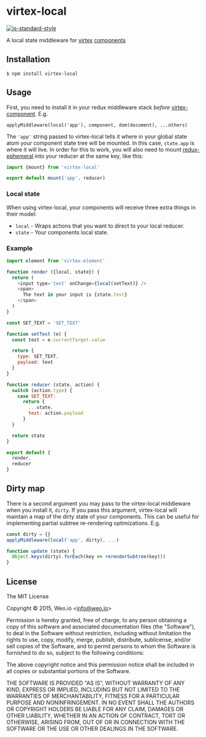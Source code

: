 
# virtex-local

[![js-standard-style](https://img.shields.io/badge/code%20style-standard-brightgreen.svg?style=flat)](https://github.com/feross/standard)

A local state middleware for [virtex](https://github.com/ashaffer/virtex) [components](https://github.com/ashaffer/virtex-component)

## Installation

    $ npm install virtex-local

## Usage

First, you need to install it in your redux middleware stack *before* [virtex-component](https://github.com/ashaffer/virtex-component).  E.g.

`applyMiddleware(local('app'), component, dom(document), ...others)`

The `'app'` string passed to virtex-local tells it where in your global state atom your component state tree will be mounted. In this case, `state.app` is where it will live. In order for this to work, you will also need to mount [redux-ephemeral](https://github.com/ashaffer/redux-ephemeral) into your reducer at the same key, like this:

```javascript
import {mount} from 'virtex-local'

export default mount('app', reducer)
```

### Local state

When using virtex-local, your components will receive three extra things in their model:

 * `local` - Wraps actions that you want to direct to your local reducer.
 * `state` - Your components local state.

### Example

```javascript
import element from 'virtex-element'

function render ({local, state}) {
  return (
    <input type='text' onChange={local(setText)} />
    <span>
      The text in your input is {state.text}
    </span>
  )
}

const SET_TEXT = 'SET_TEXT'

function setText (e) {
  const text = e.currentTarget.value

  return {
    type: SET_TEXT,
    payload: text
  }
}

function reducer (state, action) {
  switch (action.type) {
    case SET_TEXT:
      return {
        ...state,
        text: action.payload
      }
  }

  return state
}

export default {
  render,
  reducer
}
```

## Dirty map

There is a second argument you may pass to the virtex-local middleware when you install it, `dirty`. If you pass this argument, virtex-local will maintain a map of the dirty state of your components. This can be useful for implementing partial subtree re-rendering optimizations. E.g.

```javascript
const dirty = {}
applyMiddleware(local('app', dirty), ...)

function update (state) {
  Object.keys(dirty).forEach(key => rerenderSubtree(key)))
}
```

## License

The MIT License

Copyright &copy; 2015, Weo.io &lt;info@weo.io&gt;

Permission is hereby granted, free of charge, to any person obtaining a copy of this software and associated documentation files (the "Software"), to deal in the Software without restriction, including without limitation the rights to use, copy, modify, merge, publish, distribute, sublicense, and/or sell copies of the Software, and to permit persons to whom the Software is furnished to do so, subject to the following conditions:

The above copyright notice and this permission notice shall be included in all copies or substantial portions of the Software.

THE SOFTWARE IS PROVIDED "AS IS", WITHOUT WARRANTY OF ANY KIND, EXPRESS OR IMPLIED, INCLUDING BUT NOT LIMITED TO THE WARRANTIES OF MERCHANTABILITY, FITNESS FOR A PARTICULAR PURPOSE AND NONINFRINGEMENT. IN NO EVENT SHALL THE AUTHORS OR COPYRIGHT HOLDERS BE LIABLE FOR ANY CLAIM, DAMAGES OR OTHER LIABILITY, WHETHER IN AN ACTION OF CONTRACT, TORT OR OTHERWISE, ARISING FROM, OUT OF OR IN CONNECTION WITH THE SOFTWARE OR THE USE OR OTHER DEALINGS IN THE SOFTWARE.

